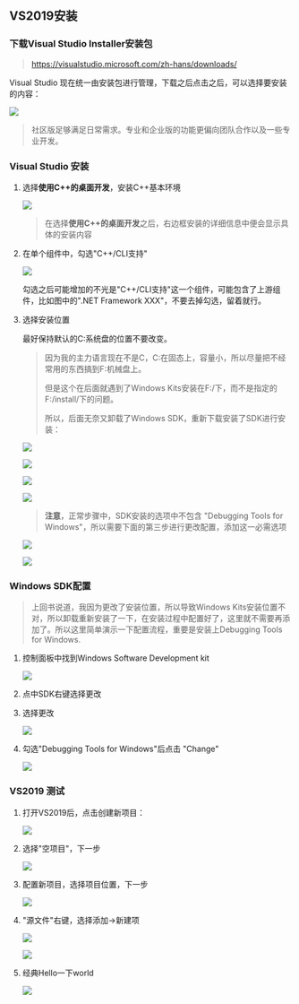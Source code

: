 
## VS2019安装

### 下载Visual Studio Installer安装包

> https://visualstudio.microsoft.com/zh-hans/downloads/

Visual Studio 现在统一由安装包进行管理，下载之后点击之后，可以选择要安装的内容：

![](./VS2019/1.jpg)

> 社区版足够满足日常需求。专业和企业版的功能更偏向团队合作以及一些专业开发。

### Visual Studio 安装

1. 选择**使用C++的桌面开发**，安装C++基本环境

    ![](./VS2019/2.jpg)

    > 在选择**使用C++的桌面开发**之后，右边框安装的详细信息中便会显示具体的安装内容

2. 在单个组件中，勾选"C++/CLI支持"

    ![](./VS2019/3.jpg)

    勾选之后可能增加的不光是"C++/CLI支持"这一个组件，可能包含了上游组件，比如图中的".NET Framework XXX"，不要去掉勾选，留着就行。
    
3. 选择安装位置

    最好保持默认的C:系统盘的位置不要改变。

    > 因为我的主力语言现在不是C，C:在固态上，容量小，所以尽量把不经常用的东西搞到F:机械盘上。
    >
    > 但是这个在后面就遇到了Windows Kits安装在F:/下，而不是指定的F:/install/下的问题。
    >
    > 所以，后面无奈又卸载了Windows SDK，重新下载安装了SDK进行安装：

    ![](VS2019/8.jpg)

    ![](VS2019/9.jpg)

    ![](VS2019/10.jpg)

    ![](VS2019/12.jpg)

    > **注意**，正常步骤中，SDK安装的选项中不包含 "Debugging Tools for Windows"，所以需要下面的第三步进行更改配置，添加这一必需选项

    ![](VS2019/15.jpg)

    ![](VS2019/16.jpg)

### Windows SDK配置

> 上回书说道，我因为更改了安装位置，所以导致Windows Kits安装位置不对，所以卸载重新安装了一下，在安装过程中配置好了，这里就不需要再添加了。所以这里简单演示一下配置流程，重要是安装上Debugging Tools for Windows.

1. 控制面板中找到Windows Software Development kit

    ![](VS2019/17.jpg)

2. 点中SDK右键选择更改

3. 选择更改

    ![](VS2019/18.jpg)

4. 勾选"Debugging Tools for Windows"后点击 "Change"

    ![](VS2019/19.jpg)

### VS2019 测试

1. 打开VS2019后，点击创建新项目：

    ![](VS2019/20.jpg)

2. 选择"空项目"，下一步

    ![](./VS2019/21.jpg)

3. 配置新项目，选择项目位置，下一步

    ![](./VS2019/22.jpg)

4. "源文件"右键，选择添加→新建项

    ![](./VS2019/23.jpg)

    ![](./VS2019/24.jpg)

5. 经典Hello一下world

    ![](./VS2019/25.jpg)